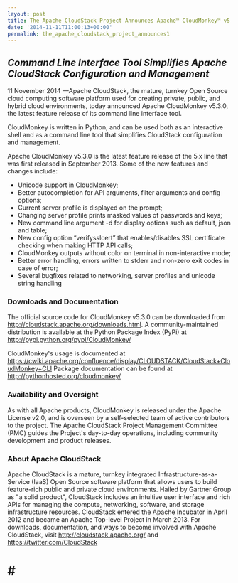 ```yaml
---
layout: post
title: The Apache CloudStack Project Announces Apache™ CloudMonkey™ v5.3.0
date: '2014-11-11T11:00:13+00:00'
permalink: the_apache_cloudstack_project_announces1
---
```

<em><h2>Command Line Interface Tool Simplifies Apache CloudStack Configuration and Management</h2></em>

<p>11 November 2014 —Apache CloudStack, the mature, turnkey Open Source cloud computing software platform used for creating private, public, and hybrid cloud environments, today announced Apache CloudMonkey v5.3.0, the latest feature release of its command line interface tool.</p>

<p>CloudMonkey is written in Python, and can be used both as an interactive shell and as a command line tool that simplifies CloudStack configuration and management.</p>

<p>Apache CloudMonkey v5.3.0 is the latest feature release of the 5.x line that was first released in September 2013. Some of the new features and changes include:</p>
<ul>
<li>Unicode support in CloudMonkey;</li>
<li>Better autocompletion for API arguments, filter arguments and config options;</li>
<li>Current server profile is displayed on the prompt;</li>
<li>Changing server profile prints masked values of passwords and keys;</li>
<li>New command line argument -d for display options such as default, json and table;</li>
<li>New config option “verifysslcert” that enables/disables SSL certificate checking when making HTTP API calls;</li>
<li>CloudMonkey outputs without color on terminal in non-interactive mode;</li>
<li>Better error handling, errors written to stderr and non-zero exit codes in case of error;</li>
<li>Several bugfixes related to networking, server profiles and unicode string handling</li>
</ul>


<p><h3  id="downloadsanddocumentation">Downloads and Documentation</h3></p>
<p>The official source code for CloudMonkey v5.3.0 can be downloaded from <a href="http://cloudstack.apache.org/downloads.html">http://cloudstack.apache.org/downloads.html</a>. A community-maintained distribution is available at the Python Package Index (PyPi) at <a href="http://pypi.python.org/pypi/CloudMonkey/">http://pypi.python.org/pypi/CloudMonkey/</a></p>

<p>CloudMonkey's usage is documented at <a href="https://cwiki.apache.org/confluence/display/CLOUDSTACK/CloudStack+CloudMonkey+CLI">https://cwiki.apache.org/confluence/display/CLOUDSTACK/CloudStack+CloudMonkey+CLI</a>
Package documentation can be found at <a href="http://pythonhosted.org/cloudmonkey/">http://pythonhosted.org/cloudmonkey/</a></p>

<p><h3 id="availabilityandoversight">Availability and Oversight</h3></p>
<p>As with all Apache products, CloudMonkey is released under the Apache License v2.0, and is overseen by a self-selected team of active contributors to the project. The Apache CloudStack Project Management Committee (PMC) guides the Project's day-to-day operations, including community development and product releases.</p>

<p><h3  id="aboutapachecloudstack">About Apache CloudStack</h3></p>
<p>Apache CloudStack is a mature, turnkey integrated Infrastructure-as-a-Service (IaaS) Open Source software platform that allows users to build feature-rich public and private cloud environments. Hailed by Gartner Group as "a solid product", CloudStack includes an intuitive user interface and rich APIs for managing the compute, networking, software, and storage infrastructure resources. CloudStack entered the Apache Incubator in April 2012 and became an Apache Top-level Project in March 2013. For downloads, documentation, and ways to become involved with Apache CloudStack, visit <a href="http://cloudstack.apache.org/">http://cloudstack.apache.org/</a> and <a href="https://twitter.com/CloudStack">https://twitter.com/CloudStack</a></p>

# # #

